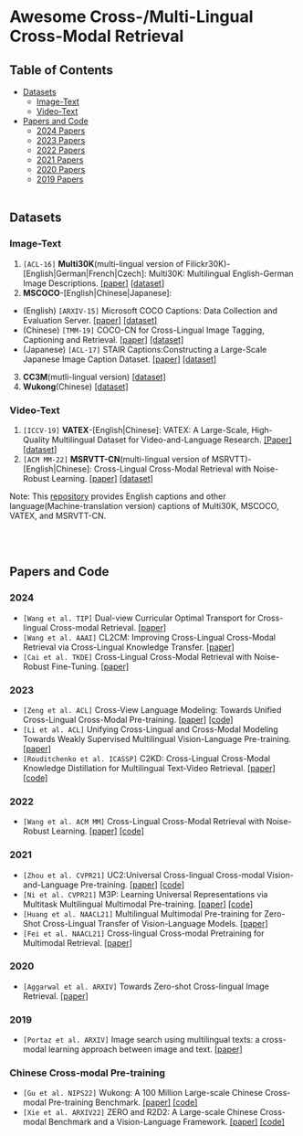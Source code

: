 # Awesome Cross-/Multi-Lingual Cross-Modal Retrieval 


## Table of Contents
* [Datasets](#datasets)
  * [Image-Text](#image-text)
  * [Video-Text](#video-text)
* [Papers and Code](#papers-and-code)
  * [2024 Papers](#2024)
  * [2023 Papers](#2023)
  * [2022 Papers](#2022)
  * [2021 Papers](#2021)
  * [2020 Papers](#2020)
  * [2019 Papers](#2019)
<br></br>

## Datasets
### Image-Text
1. `[ACL-16]` **Multi30K**(multi-lingual version of Filickr30K)-[English|German|French|Czech]: Multi30K: Multilingual English-German Image Descriptions. [[paper]](https://aclanthology.org/W16-3210.pdf) [[dataset]](https://github.com/multi30k/dataset)
2.  **MSCOCO**-[English|Chinese|Japanese]: 
  - (English) `[ARXIV-15]` Microsoft COCO Captions: Data Collection and Evaluation Server. [[paper]](https://arxiv.org/abs/1504.00325) [[dataset]](https://cocodataset.org/#home)
  - (Chinese) `[TMM-19]` COCO-CN for Cross-Lingual Image Tagging, Captioning and Retrieval. [[paper]](https://arxiv.org/pdf/1805.08661.pdf) [[dataset]](https://github.com/li-xirong/coco-cn)
  - (Japanese) `[ACL-17]` STAIR Captions:Constructing a Large-Scale Japanese Image Caption Dataset. [[paper]](https://arxiv.org/pdf/1705.00823v1.pdf) [[dataset]](https://github.com/STAIR-Lab-CIT/STAIR-captions)
3. **CC3M**(mutli-lingual version) [[dataset]](https://github.com/zmykevin/UC2)
4. **Wukong**(Chinese) [[dataset]](https://wukong-dataset.github.io/wukong-dataset/)
### Video-Text
1. `[ICCV-19]` **VATEX**-[English|Chinese]: VATEX: A Large-Scale, High-Quality Multilingual Dataset for Video-and-Language Research. [[Paper]](https://arxiv.org/abs/1904.03493) [[dataset]](https://eric-xw.github.io/vatex-website/about.html)
2. `[ACM MM-22]` **MSRVTT-CN**(multi-lingual version of MSRVTT)-[English|Chinese]: Cross-Lingual Cross-Modal Retrieval with Noise-Robust Learning. [[paper]](https://arxiv.org/abs/2208.12526) [[dataset]](https://arxiv.org/abs/2208.12526)

Note: This [repository](https://arxiv.org/abs/2208.12526) provides English captions and other language(Machine-translation version) captions of Multi30K, MSCOCO, VATEX, and MSRVTT-CN.

<br></br>

## Papers and Code
### 2024
- `[Wang et al. TIP]` Dual-view Curricular Optimal Transport for Cross-lingual Cross-modal Retrieval. [[paper]](https://arxiv.org/pdf/2309.05451.pdf)
- `[Wang et al. AAAI]` CL2CM: Improving Cross-Lingual Cross-Modal Retrieval via Cross-Lingual Knowledge Transfer. [[paper]](https://arxiv.org/pdf/2312.08984.pdf)
- `[Cai et al. TKDE]` Cross-Lingual Cross-Modal Retrieval with Noise-Robust Fine-Tuning. [[paper]](https://ieeexplore.ieee.org/abstract/document/10530137/)
### 2023
- `[Zeng et al. ACL]` Cross-View Language Modeling: Towards Unified Cross-Lingual Cross-Modal Pre-training. [[paper]](https://arxiv.org/abs/2206.00621)  [[code]](https://github.com/zengyan-97/CCLM)
- `[Li et al. ACL]` Unifying Cross-Lingual and Cross-Modal Modeling Towards Weakly Supervised Multilingual Vision-Language Pre-training. [[paper]](https://aclanthology.org/2023.acl-long.327/)
- `[Rouditchenko et al. ICASSP]` C2KD: Cross-Lingual Cross-Modal Knowledge Distillation for Multilingual Text-Video Retrieval. [[paper]](https://arxiv.org/abs/2210.03625) [[code]](https://github.com/roudimit/c2kd)
### 2022
- `[Wang et al. ACM MM]` Cross-Lingual Cross-Modal Retrieval with Noise-Robust Learning. [[paper]](https://arxiv.org/abs/2208.12526)  [[code]](https://github.com/HuiGuanLab/nrccr)
### 2021
- `[Zhou et al. CVPR21]` UC2:Universal Cross-lingual Cross-modal Vision-and-Language Pre-training. [[paper]](https://openaccess.thecvf.com/content/CVPR2021/papers/Zhou_UC2_Universal_Cross-Lingual_Cross-Modal_Vision-and-Language_Pre-Training_CVPR_2021_paper.pdf)  [[code]](https://github.com/zmykevin/UC2)
- `[Ni et al. CVPR21]` M3P: Learning Universal Representations via Multitask Multilingual Multimodal Pre-training. [[paper]](https://openaccess.thecvf.com/content/CVPR2021/papers/Ni_M3P_Learning_Universal_Representations_via_Multitask_Multilingual_Multimodal_Pre-Training_CVPR_2021_paper.pdf)  [[code]](https://github.com/microsoft/M3P)
- `[Huang et al. NAACL21]` Multilingual Multimodal Pre-training for Zero-Shot Cross-Lingual Transfer of Vision-Language Models. [[paper]](https://arxiv.org/abs/2103.08849) 
- `[Fei et al. NAACL21]` Cross-lingual Cross-modal Pretraining for Multimodal Retrieval. [[paper]](https://aclanthology.org/2021.naacl-main.285.pdf)

### 2020
- `[Aggarwal et al. ARXIV]` Towards Zero-shot Cross-lingual Image Retrieval. [[paper]](https://arxiv.org/abs/2012.05107)

### 2019
- `[Portaz et al. ARXIV]` Image search using multilingual texts: a cross-modal learning approach between image and text. [[paper]](https://arxiv.org/abs/1903.11299)

### Chinese Cross-modal Pre-training
- `[Gu et al. NIPS22]` Wukong: A 100 Million Large-scale Chinese Cross-modal Pre-training Benchmark. [[paper]](https://proceedings.neurips.cc/paper_files/paper/2022/file/a90b9a09a6ee43d6631cf42e225d73b4-Paper-Datasets_and_Benchmarks.pdf) [[code]](https://wukong-dataset.github.io/wukong-dataset/)
- `[Xie et al. ARXIV22]` ZERO and R2D2: A Large-scale Chinese Cross-modal Benchmark and a Vision-Language Framework. [[paper]](https://arxiv.org/pdf/2205.03860.pdf) [[code]](https://github.com/yuxie11/R2D2)

